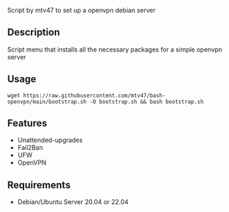 Script by mtv47 to set up a openvpn debian server

## Description
Script menu that installs all the necessary packages for a simple openvpn server


## Usage

```
wget https://raw.githubusercontent.com/mtv47/bash-openvpn/main/bootstrap.sh -O bootstrap.sh && bash bootstrap.sh
```

## Features
* Unattended-upgrades
* Fail2Ban
* UFW
* OpenVPN


## Requirements
* Debian/Ubuntu Server 20.04 or 22.04

